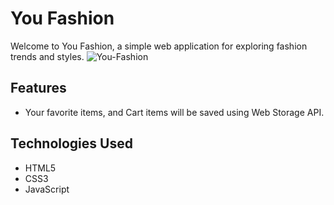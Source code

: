 # You Fashion

Welcome to You Fashion, a simple web application for exploring fashion trends and styles.
![You-Fashion](https://github.com/Jaisilan7565/You-Fashion/assets/105548113/8588c200-697c-4f4a-b750-3a2ad22b05af)


## Features

- Your favorite items, and Cart items will be saved using Web Storage API.

## Technologies Used

- HTML5
- CSS3
- JavaScript

